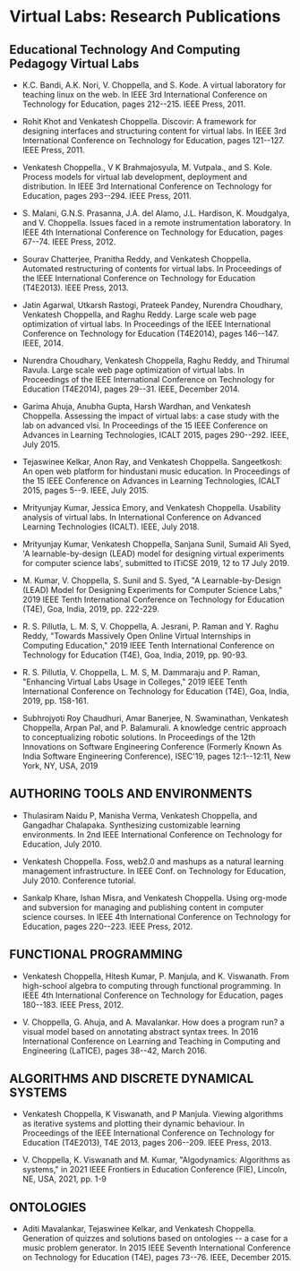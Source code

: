 # Virtual Labs: Research  Publications 

## Educational Technology And Computing Pedagogy Virtual Labs

- K.C. Bandi, A.K. Nori, V. Choppella, and S. Kode. A virtual laboratory for teaching linux on the web. In IEEE 3rd International Conference on Technology for Education, pages 212--215. IEEE Press, 2011.

- Rohit Khot and Venkatesh Choppella. Discovir: A framework for designing interfaces and structuring content for virtual labs. In IEEE 3rd International Conference on Technology for Education, pages 121--127. IEEE Press, 2011.

- Venkatesh Choppella., V K Brahmajosyula, M. Vutpala., and S. Kole. Process models for virtual lab development, deployment and distribution. In IEEE 3rd International Conference on Technology for Education, pages 293--294. IEEE Press, 2011.

- S. Malani, G.N.S. Prasanna, J.A. del Alamo, J.L. Hardison, K. Moudgalya, and V. Choppella. Issues faced in a remote instrumentation laboratory. In IEEE 4th International Conference on Technology for Education, pages 67--74. IEEE Press, 2012.

- Sourav Chatterjee, Pranitha Reddy, and Venkatesh Choppella. Automated restructuring of contents for virtual labs. In Proceedings of the IEEE International Conference on Technology for Education (T4E2013). IEEE Press, 2013.

- Jatin Agarwal, Utkarsh Rastogi, Prateek Pandey, Nurendra Choudhary, Venkatesh Choppella, and Raghu Reddy. Large scale web page optimization of virtual labs. In Proceedings of the IEEE International Conference on Technology for Education (T4E2014), pages 146--147. IEEE, 2014.

- Nurendra Choudhary, Venkatesh Choppella, Raghu Reddy, and Thirumal Ravula. Large scale web page optimization of virtual labs. In Proceedings of the IEEE International Conference on Technology for Education (T4E2014), pages 29--31. IEEE, December 2014.

- Garima Ahuja, Anubha Gupta, Harsh Wardhan, and Venkatesh Choppella. Assessing the impact of virtual labs: a case study with the lab on advanced vlsi. In Proceedings of the 15 IEEE Conference on Advances in Learning Technologies, ICALT 2015, pages 290--292. IEEE, July 2015.

- Tejaswinee Kelkar, Anon Ray, and Venkatesh Choppella. Sangeetkosh: An open web platform for hindustani music education. In Proceedings of the 15 IEEE Conference on Advances in Learning Technologies, ICALT 2015, pages 5--9. IEEE, July 2015.

- Mrityunjay Kumar, Jessica Emory, and Venkatesh Choppella. Usability analysis of virtual labs. In International Conference on Advanced Learning Technologies (ICALT). IEEE, July 2018.

- Mrityunjay Kumar, Venkatesh Choppella, Sanjana Sunil, Sumaid Ali Syed, 'A learnable-by-design (LEAD) model for designing virtual experiments for computer science labs', submitted to  ITiCSE 2019, 12 to 17 July 2019.

- M. Kumar, V. Choppella, S. Sunil and S. Syed, "A Learnable-by-Design (LEAD) Model for Designing Experiments for Computer Science Labs," 2019 IEEE Tenth International Conference on Technology for Education (T4E), Goa, India, 2019, pp. 222-229.

- R. S. Pillutla, L. M. S, V. Choppella, A. Jesrani, P. Raman and Y. Raghu Reddy, "Towards Massively Open Online Virtual Internships in Computing Education," 2019 IEEE Tenth International Conference on Technology for Education (T4E), Goa, India, 2019, pp. 90-93.

- R. S. Pillutla, V. Choppella, L. M. S, M. Dammaraju and P. Raman, "Enhancing Virtual Labs Usage in Colleges," 2019 IEEE Tenth International Conference on Technology for Education (T4E), Goa, India, 2019, pp. 158-161.

- Subhrojyoti Roy Chaudhuri, Amar Banerjee, N. Swaminathan, Venkatesh Choppella, Arpan Pal, and P. Balamurali. A knowledge centric approach to conceptualizing robotic solutions. In Proceedings of the 12th Innovations on Software Engineering Conference (Formerly Known As India Software Engineering Conference), ISEC'19, pages 12:1--12:11, New York, NY, USA, 2019

## AUTHORING TOOLS AND ENVIRONMENTS
- Thulasiram Naidu P, Manisha Verma, Venkatesh Choppella, and Gangadhar Chalapaka. Synthesizing customizable learning environments. In 2nd IEEE International Conference on Technology for Education, July 2010.

- Venkatesh Choppella. Foss, web2.0 and mashups as a natural learning management infrastructure. In IEEE Conf. on Technology for Education, July 2010. Conference tutorial.

- Sankalp Khare, Ishan Misra, and Venkatesh Choppella. Using org-mode and subversion for managing and publishing content in computer science courses. In IEEE 4th International Conference on Technology for Education, pages 220--223. IEEE Press, 2012.

## FUNCTIONAL PROGRAMMING 
- Venkatesh Choppella, Hitesh Kumar, P. Manjula, and K. Viswanath. From high-school algebra to computing through functional programming. In IEEE 4th International Conference on Technology for Education, pages 180--183. IEEE Press, 2012.

- V. Choppella, G. Ahuja, and A. Mavalankar. How does a program run? a visual model based on annotating abstract syntax trees. In 2016 International Conference on Learning and Teaching in Computing and Engineering (LaTICE), pages 38--42, March 2016.

## ALGORITHMS AND DISCRETE DYNAMICAL SYSTEMS
- Venkatesh Choppella, K Viswanath, and P Manjula. Viewing algorithms as iterative systems and plotting their dynamic behaviour. In Proceedings of the IEEE International Conference on Technology for Education (T4E2013), T4E 2013, pages 206--209. IEEE Press, 2013.

- V. Choppella, K. Viswanath and M. Kumar, "Algodynamics: Algorithms as systems," in 2021 IEEE Frontiers in Education Conference (FIE), Lincoln, NE, USA, 2021, pp. 1-9

## ONTOLOGIES
- Aditi Mavalankar, Tejaswinee Kelkar, and Venkatesh Choppella. Generation of quizzes and solutions based on ontologies -- a case for a music problem generator. In 2015 IEEE Seventh International Conference on Technology for Education (T4E), pages 73--76. IEEE, December 2015.

